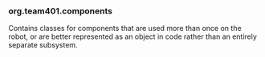 ### org.team401.components

Contains classes for components that are used more than once on the robot, or are better represented as an object in code rather than an entirely separate subsystem.
